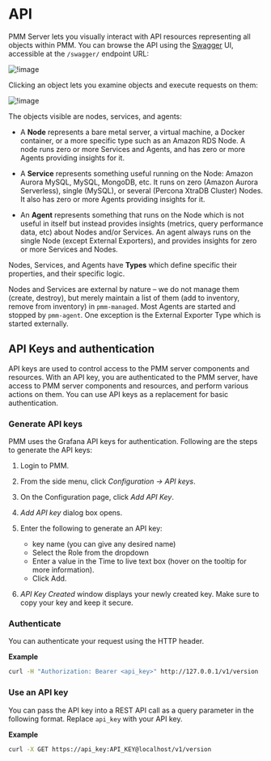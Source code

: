# API

PMM Server lets you visually interact with API resources representing all objects within PMM. You can browse the API using the [Swagger](https://swagger.io/tools/swagger-ui/) UI, accessible at the `/swagger/` endpoint URL:

![!image](../_images/PMM_Swagger_API_Get_Logs_View.jpg)

Clicking an object lets you examine objects and execute requests on them:

![!image](../_images/PMM_Swagger_API_Get_Logs_Execute.jpg)

The objects visible are nodes, services, and agents:

- A **Node** represents a bare metal server, a virtual machine, a Docker container, or a more specific type such as an Amazon RDS Node. A node runs zero or more Services and Agents, and has zero or more Agents providing insights for it.

- A **Service** represents something useful running on the Node: Amazon Aurora MySQL, MySQL, MongoDB, etc. It runs on zero (Amazon Aurora Serverless), single (MySQL), or several (Percona XtraDB Cluster) Nodes. It also has zero or more Agents providing insights for it.

- An **Agent** represents something that runs on the Node which is not useful in itself but instead provides insights (metrics, query performance data, etc) about Nodes and/or Services. An agent always runs on the single Node (except External Exporters), and provides insights for zero or more Services and Nodes.

Nodes, Services, and Agents have **Types** which define specific their properties, and their specific logic.

Nodes and Services are external by nature – we do not manage them (create, destroy), but merely maintain a list of them (add to inventory, remove from inventory) in `pmm-managed`. Most Agents are started and stopped by `pmm-agent`. One exception is the External Exporter Type which is started externally.


## API Keys and authentication

API keys are used to control access to the PMM server components and resources. With an API key, you are authenticated to the PMM server, have access to PMM server components and resources, and perform various actions on them. You can use API keys as a replacement for basic authentication.

### Generate API keys

PMM uses the Grafana API keys for authentication. Following are the steps to generate the API keys:

1. Login to PMM.
2. From the side menu, click *Configuration  → API keys*.
3. On the Configuration page, click *Add API Key*.
4. *Add API key* dialog box opens.
5. Enter  the following to generate an API key:
    - key name (you can give any desired name)
    - Select the Role from the dropdown 
    - Enter a value in the Time to live text box (hover on the tooltip for more information). 
    - Click Add.

6. *API Key Created* window displays your newly created key. Make sure to copy your key and keep it secure. 

### Authenticate

You can authenticate your request using the HTTP header.

**Example**

```sh
curl -H "Authorization: Bearer <api_key>" http://127.0.0.1/v1/version
```

### Use an API key

You can pass the API key into a REST API call as a query parameter in the following format. Replace `api_key` with your API key.

**Example**


```sh
curl -X GET https://api_key:API_KEY@localhost/v1/version
```
